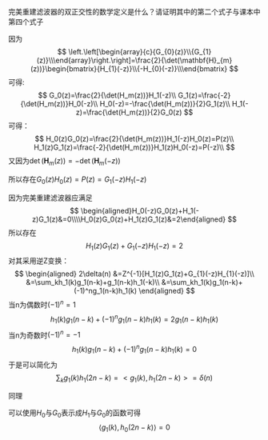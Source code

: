完美重建滤波器的双正交性的数学定义是什么？请证明其中的第二个式子与课本中第四个式子

因为
$$
\left.\left[\begin{array}{c}{G_{0}(z)}\\{G_{1}(z)}\\\end{array}\right.\right]=\frac{2}{\det(\mathbf{H}_{m}(z))}\begin{bmatrix}{H_{1}(-z)}\\{-H_{0}(-z)}\\\end{bmatrix}
$$
可得:
$$
G_0(z)=\frac{2}{\det(H_m(z))}H_1(-z)\\
G_1(z)=\frac{-2}{\det(H_m(z))}H_0(-z)\\
H_0(-z)=-\frac{\det(H_m(z))}{2}G_1(z)\\
H_1(-z)=\frac{\det(H_m(z))}{2}G_0(z)
$$
可得：
$$
H_0(z)G_0(z)=\frac{2}{\det(H_m(z))}H_1(-z)H_0(z)=P(z)\\
H_1(z)G_1(z)=\frac{-2}{\det(H_m(z))}H_1(z)H_0(-z)=P(-z)\\
$$
又因为$\det(\mathbf{H}_{m}(z))=-\det(\mathbf{H}_{m}(-z))$

所以存在$G_{0}(z)H_{0}(z)=P(z)=G_{1}(-z)H_{1}(-z)$

因为完美重建滤波器应满足
$$
\begin{aligned}H_0(-z)G_0(z)+H_1(-z)G_1(z)&=0\\\\H_0(z)G_0(z)+H_1(z)G_1(z)&=2\end{aligned}
$$
所以存在
$$
H_1(z)G_1(z)+G_{1}(-z)H_{1}(-z)=2
$$
对其采用逆Z变换：
$$
\begin{aligned}
2\delta(n)
&=Z^{-1}[H_1(z)G_1(z)+G_{1}(-z)H_{1}(-z)]\\
&=\sum_kh_1(k)g_1(n-k)+g_1(n-k)h_1(-k)\\
&=\sum_kh_1(k)g_1(n-k)+(-1)^ng_1(n-k)h_1(k)
\end{aligned}
$$
当n为偶数时$(-1)^n=1$
$$
h_1(k)g_1(n-k)+(-1)^ng_1(n-k)h_1(k)=2g_1(n-k)h_1(k)
$$
当n为奇数时$(-1)^n=-1$
$$
h_1(k)g_1(n-k)+(-1)^ng_1(n-k)h_1(k)=0
$$
于是可以简化为
$$
\sum_kg_1(k)h_1(2n-k)=<g_1(k),h_1(2n-k)>=\delta(n)
$$

同理

可以使用$H_0$与$G_0$表示成$H_1$与$G_0$的函数可得
$$
\langle g_{1}(k),h_{0}(2n-k)\rangle=0
$$
